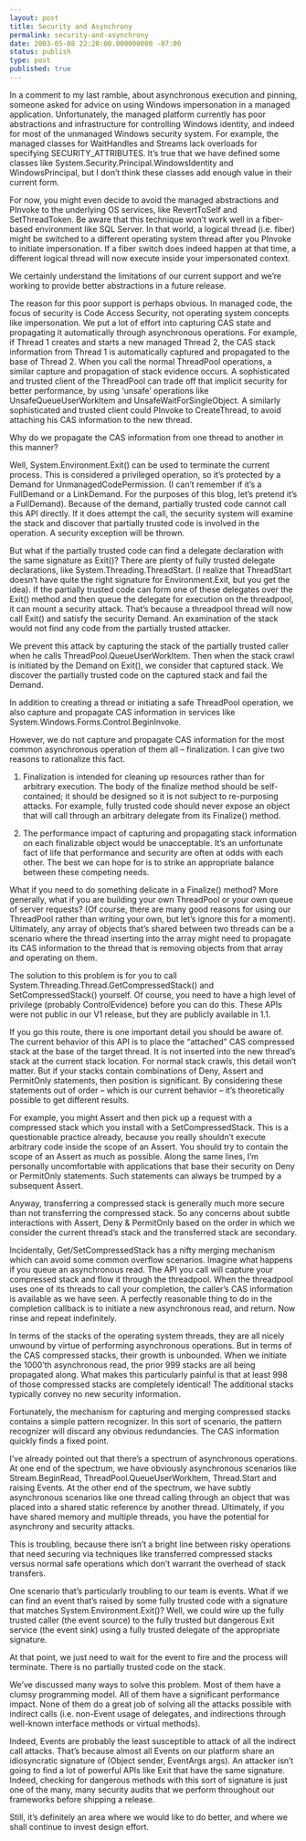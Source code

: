 ```yaml
---
layout: post
title: Security and Asynchrony
permalink: security-and-asynchrony
date: 2003-05-08 22:28:00.000000000 -07:00
status: publish
type: post
published: true
---
```


In a comment to my last ramble, about asynchronous execution and pinning, someone asked for advice on using Windows impersonation in a managed application.  Unfortunately, the managed platform currently has poor abstractions and infrastructure for controlling Windows identity, and indeed for most of the unmanaged Windows security system.  For example, the managed classes for WaitHandles and Streams lack overloads for specifying SECURITY_ATTRIBUTES.  It’s true that we have defined some classes like System.Security.Principal.WindowsIdentity and WindowsPrincipal, but I don’t think these classes add enough value in their current form.

For now, you might even decide to avoid the managed abstractions and PInvoke to the underlying OS services, like RevertToSelf and SetThreadToken.  Be aware that this technique won’t work well in a fiber-based environment like SQL Server.  In that world, a logical thread (i.e. fiber) might be switched to a different operating system thread after you PInvoke to initiate impersonation.  If a fiber switch does indeed happen at that time, a different logical thread will now execute inside your impersonated context.

We certainly understand the limitations of our current support and we’re working to provide better abstractions in a future release.

The reason for this poor support is perhaps obvious.  In managed code, the focus of security is Code Access Security, not operating system concepts like impersonation.  We put a lot of effort into capturing CAS state and propagating it automatically through asynchronous operations.  For example, if Thread 1 creates and starts a new managed Thread 2, the CAS stack information from Thread 1 is automatically captured and propagated to the base of Thread 2.  When you call the normal ThreadPool operations, a similar capture and propagation of stack evidence occurs.  A sophisticated and trusted client of the ThreadPool can trade off that implicit security for better performance, by using ‘unsafe’ operations like UnsafeQueueUserWorkItem and UnsafeWaitForSingleObject.  A similarly sophisticated and trusted client could PInvoke to CreateThread, to avoid attaching his CAS information to the new thread.

Why do we propagate the CAS information from one thread to another in this manner?

Well, System.Environment.Exit() can be used to terminate the current process.  This is considered a privileged operation, so it’s protected by a Demand for UnmanagedCodePermission.  (I can’t remember if it’s a FullDemand or a LinkDemand.  For the purposes of this blog, let’s pretend it’s a FullDemand).  Because of the demand, partially trusted code cannot call this API directly.  If it does attempt the call, the security system will examine the stack and discover that partially trusted code is involved in the operation.  A security exception will be thrown.

But what if the partially trusted code can find a delegate declaration with the same signature as Exit()?  There are plenty of fully trusted delegate declarations, like System.Threading.ThreadStart.  (I realize that ThreadStart doesn’t have quite the right signature for Environment.Exit, but you get the idea).  If the partially trusted code can form one of these delegates over the Exit() method and then queue the delegate for execution on the threadpool, it can mount a security attack.  That’s because a threadpool thread will now call Exit() and satisfy the security Demand.  An examination of the stack would not find any code from the partially trusted attacker.

We prevent this attack by capturing the stack of the partially trusted caller when he calls ThreadPool.QueueUserWorkItem.  Then when the stack crawl is initiated by the Demand on Exit(), we consider that captured stack.  We discover the partially trusted code on the captured stack and fail the Demand.

In addition to creating a thread or initiating a safe ThreadPool operation, we also capture and propagate CAS information in services like System.Windows.Forms.Control.BeginInvoke.

However, we do not capture and propagate CAS information for the most common asynchronous operation of them all – finalization.  I can give two reasons to rationalize this fact.

1. Finalization is intended for cleaning up resources rather than for arbitrary execution.  The body of the finalize method should be self-contained; it should be designed so it is not subject to re-purposing attacks.  For example, fully trusted code should never expose an object that will call through an arbitrary delegate from its Finalize() method.

2. The performance impact of capturing and propagating stack information on each finalizable object would be unacceptable.  It’s an unfortunate fact of life that performance and security are often at odds with each other.  The best we can hope for is to strike an appropriate balance between these competing needs.

What if you need to do something delicate in a Finalize() method?  More generally, what if you are building your own ThreadPool or your own queue of server requests?  (Of course, there are many good reasons for using our ThreadPool rather than writing your own, but let’s ignore this for a moment).  Ultimately, any array of objects that’s shared between two threads can be a scenario where the thread inserting into the array might need to propagate its CAS information to the thread that is removing objects from that array and operating on them.

The solution to this problem is for you to call System.Threading.Thread.GetCompressedStack() and SetCompressedStack() yourself.  Of course, you need to have a high level of privilege (probably ControlEvidence) before you can do this.  These APIs were not public in our V1 release, but they are publicly available in 1.1.

If you go this route, there is one important detail you should be aware of.  The current behavior of this API is to place the “attached” CAS compressed stack at the base of the target thread.  It is not inserted into the new thread’s stack at the current stack location.  For normal stack crawls, this detail won’t matter.  But if your stacks contain combinations of Deny, Assert and PermitOnly statements, then position is significant.  By considering these statements out of order – which is our current behavior – it’s theoretically possible to get different results.

For example, you might Assert and then pick up a request with a compressed stack which you install with a SetCompressedStack.  This is a questionable practice already, because you really shouldn’t execute arbitrary code inside the scope of an Assert.  You should try to contain the scope of an Assert as much as possible.  Along the same lines, I’m personally uncomfortable with applications that base their security on Deny or PermitOnly statements.  Such statements can always be trumped by a subsequent Assert.

Anyway, transferring a compressed stack is generally much more secure than not transferring the compressed stack.  So any concerns about subtle interactions with Assert, Deny & PermitOnly based on the order in which we consider the current thread’s stack and the transferred stack are secondary.

Incidentally, Get/SetCompressedStack has a nifty merging mechanism which can avoid some common overflow scenarios.  Imagine what happens if you queue an asynchronous read.  The API you call will capture your compressed stack and flow it through the threadpool.  When the threadpool uses one of its threads to call your completion, the caller’s CAS information is available as we have seen.  A perfectly reasonable thing to do in the completion callback is to initiate a new asynchronous read, and return.  Now rinse and repeat indefinitely.

In terms of the stacks of the operating system threads, they are all nicely unwound by virtue of performing asynchronous operations.  But in terms of the CAS compressed stacks, their growth is unbounded.  When we initiate the 1000’th asynchronous read, the prior 999 stacks are all being propagated along.  What makes this particularly painful is that at least 998 of those compressed stacks are completely identical!  The additional stacks typically convey no new security information.

Fortunately, the mechanism for capturing and merging compressed stacks contains a simple pattern recognizer.  In this sort of scenario, the pattern recognizer will discard any obvious redundancies.  The CAS information quickly finds a fixed point.

I’ve already pointed out that there’s a spectrum of asynchronous operations.  At one end of the spectrum, we have obviously asynchronous scenarios like Stream.BeginRead, ThreadPool.QueueUserWorkItem, Thread.Start and raising Events.  At the other end of the spectrum, we have subtly asynchronous scenarios like one thread calling through an object that was placed into a shared static reference by another thread.  Ultimately, if you have shared memory and multiple threads, you have the potential for asynchrony and security attacks.

This is troubling, because there isn’t a bright line between risky operations that need securing via techniques like transferred compressed stacks versus normal safe operations which don’t warrant the overhead of stack transfers.

One scenario that’s particularly troubling to our team is events.  What if we can find an event that’s raised by some fully trusted code with a signature that matches System.Environment.Exit()?  Well, we could wire up the fully trusted caller (the event source) to the fully trusted but dangerous Exit service (the event sink) using a fully trusted delegate of the appropriate signature.

At that point, we just need to wait for the event to fire and the process will terminate.  There is no partially trusted code on the stack.

We’ve discussed many ways to solve this problem.  Most of them have a clumsy programming model.  All of them have a significant performance impact.  None of them do a great job of solving all the attacks possible with indirect calls (i.e. non-Event usage of delegates, and indirections through well-known interface methods or virtual methods).

Indeed, Events are probably the least susceptible to attack of all the indirect call attacks.  That’s because almost all Events on our platform share an idiosyncratic signature of (Object sender, EventArgs args).  An attacker isn’t going to find a lot of powerful APIs like Exit that have the same signature.  Indeed, checking for dangerous methods with this sort of signature is just one of the many, many security audits that we perform throughout our frameworks before shipping a release.

Still, it’s definitely an area where we would like to do better, and where we shall continue to invest design effort.
